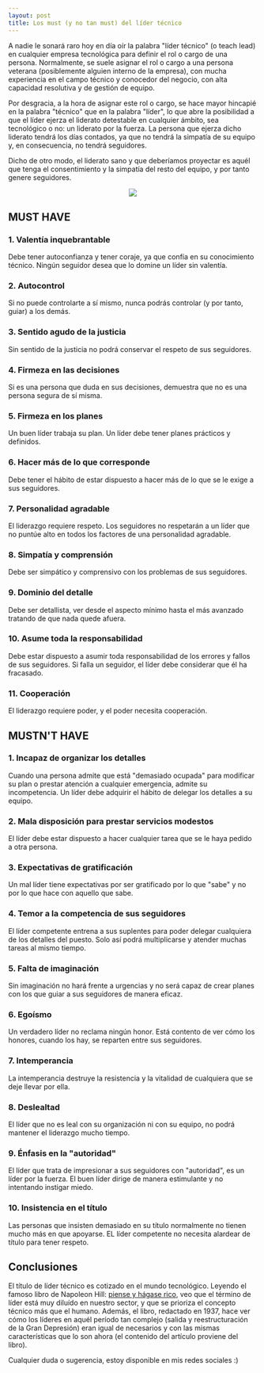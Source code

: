 ```yaml
---
layout: post
title: Los must (y no tan must) del líder técnico
---
```


A nadie le sonará raro hoy en día oír la palabra "líder técnico" (o teach lead) en cualquier empresa tecnológica para definir el rol o cargo de una persona. Normalmente, se suele asignar el rol o cargo a una persona veterana (posiblemente alguien interno de la empresa), con mucha experiencia en el campo técnico y conocedor del negocio, con alta capacidad resolutiva y de gestión de equipo.

Por desgracia, a la hora de asignar este rol o cargo, se hace mayor hincapié en la palabra "técnico" que en la palabra "líder", lo que abre la posibilidad a que el líder ejerza el liderato detestable en cualquier ámbito, sea tecnológico o no: un liderato por la fuerza. La persona que ejerza dicho liderato tendrá los días contados, ya que no tendrá la simpatía de su equipo y, en consecuencia, no tendrá seguidores. 

Dicho de otro modo, el liderato sano y que deberíamos proyectar es aquél que tenga el consentimiento y la simpatía del resto del equipo, y por tanto genere seguidores.

<div align="center">
  <img src="https://dielop101.github.io/images/lider.jpg"/>
</div>

## MUST HAVE

### 1. Valentía inquebrantable
Debe tener autoconfianza y tener coraje, ya que confía en su conocimiento técnico. Ningún seguidor desea que lo domine un líder sin valentía.

### 2. Autocontrol
Si no puede controlarte a sí mismo, nunca podrás controlar (y por tanto, guiar) a los demás.

### 3. Sentido agudo de la justicia
Sin sentido de la justicia no podrá conservar el respeto de sus seguidores.

### 4. Firmeza en las decisiones
Si es una persona que duda en sus decisiones, demuestra que no es una persona segura de sí misma.

### 5. Firmeza en los planes
Un buen líder trabaja su plan. Un líder debe tener planes prácticos y definidos.

### 6. Hacer más de lo que corresponde
Debe tener el hábito de estar dispuesto a hacer más de lo que se le exige a sus seguidores.

### 7. Personalidad agradable
El liderazgo requiere respeto. Los seguidores no respetarán a un líder que no puntúe alto en todos los factores de una personalidad agradable.

### 8. Simpatía y comprensión
Debe ser simpático y comprensivo con los problemas de sus seguidores.

### 9. Dominio del detalle
Debe ser detallista, ver desde el aspecto mínimo hasta el más avanzado tratando de que nada quede afuera.

### 10. Asume toda la responsabilidad
Debe estar dispuesto a asumir toda responsabilidad de los errores y fallos de sus seguidores. Si falla un seguidor, el líder debe considerar que él ha fracasado.

### 11. Cooperación
El liderazgo requiere poder, y el poder necesita cooperación.

## MUSTN'T HAVE

### 1. Incapaz de organizar los detalles
Cuando una persona admite que está "demasiado ocupada" para modificar su plan o prestar atención a cualquier emergencia, admite su incompetencia. Un líder debe adquirir el hábito de delegar los detalles a su equipo.

### 2. Mala disposición para prestar servicios modestos
El líder debe estar dispuesto a hacer cualquier tarea que se le haya pedido a otra persona.

### 3. Expectativas de gratificación
Un mal líder tiene expectativas por ser gratificado por lo que "sabe" y no por lo que hace con aquello que sabe.

### 4. Temor a la competencia de sus seguidores
El líder competente entrena a sus suplentes para poder delegar cualquiera de los detalles del puesto. Solo así podrá multiplicarse y atender muchas tareas al mismo tiempo.

### 5. Falta de imaginación
Sin imaginación no hará frente a urgencias y no será capaz de crear planes con los que guiar a sus seguidores de manera eficaz.

### 6. Egoísmo
Un verdadero líder no reclama ningún honor. Está contento de ver cómo los honores, cuando los hay, se reparten entre sus seguidores.

### 7. Intemperancia
La intemperancia destruye la resistencia y la vitalidad de cualquiera que se deje llevar por ella.

### 8. Deslealtad
El líder que no es leal con su organización ni con su equipo, no podrá mantener el liderazgo mucho tiempo.

### 9. Énfasis en la "autoridad"
El líder que trata de impresionar a sus seguidores con "autoridad", es un líder por la fuerza. El buen líder dirige de manera estimulante y no intentando instigar miedo.

### 10. Insistencia en el título
Las personas que insisten demasiado en su título normalmente no tienen mucho más en que apoyarse. EL líder competente no necesita alardear de título para tener respeto.


## Conclusiones
El título de líder técnico es cotizado en el mundo tecnológico. Leyendo el famoso libro de Napoleon Hill: <a href="https://www.amazon.es/Piense-y-h%C3%A1gase-rico-EXITO/dp/8497778219" target="_blank">piense y hágase rico</a>, veo que el término de líder está muy diluído en nuestro sector, y que se prioriza el concepto técnico más que el humano. Además, el libro, redactado en 1937, hace ver cómo los líderes en aquél período tan complejo (salida y reestructuración de la Gran Depresión) eran igual de necesarios y con las mismas características que lo son ahora (el contenido del artículo proviene del libro). 

Cualquier duda o sugerencia, estoy disponible en mis redes sociales :)




